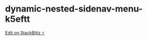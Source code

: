 # dynamic-nested-sidenav-menu-k5eftt

[Edit on StackBlitz ⚡️](https://stackblitz.com/edit/dynamic-nested-sidenav-menu-k5eftt)